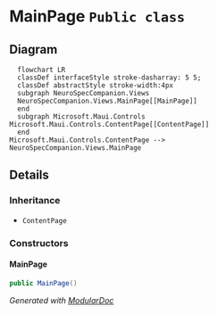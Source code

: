 # MainPage `Public class`

## Diagram
```mermaid
  flowchart LR
  classDef interfaceStyle stroke-dasharray: 5 5;
  classDef abstractStyle stroke-width:4px
  subgraph NeuroSpecCompanion.Views
  NeuroSpecCompanion.Views.MainPage[[MainPage]]
  end
  subgraph Microsoft.Maui.Controls
Microsoft.Maui.Controls.ContentPage[[ContentPage]]
  end
Microsoft.Maui.Controls.ContentPage --> NeuroSpecCompanion.Views.MainPage
```

## Details
### Inheritance
 - `ContentPage`

### Constructors
#### MainPage
```csharp
public MainPage()
```

*Generated with* [*ModularDoc*](https://github.com/hailstorm75/ModularDoc)
